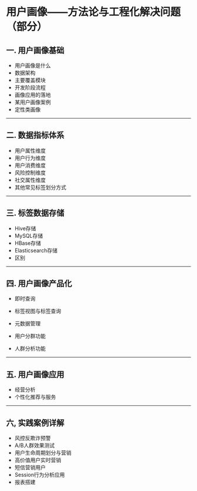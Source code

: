 # **用户画像——方法论与工程化解决问题（部分）**

## 一. **用户画像基础**

- 用户画像是什么
- 数据架构
- 主要覆盖模块
- 开发阶段流程
- 画像应用的落地
- 某用户画像案例
- 定性类画像

---

## 二. **数据指标体系**

- 用户属性维度
- 用户行为维度
- 用户消费维度
- 风险控制维度
- 社交属性维度
- 其他常见标签划分方式

---

## 三. **标签数据存储**

- Hive存储
- MySQL存储
- HBase存储
- Elasticsearch存储
- 区别

---

## 四. **用户画像产品化**

- 即时查询
- 标签视图与标签查询
- 元数据管理

- 用户分群功能
- 人群分析功能

---

## 五. **用户画像应用**

- 经营分析
- 个性化推荐与服务

---

## 六, **实践案例详解**

- 风控反欺诈预警
- A/B人群效果测试
- 用户生命周期划分与营销
- 高价值用户实时营销
- 短信营销用户
- Session行为分析应用
- 报表搭建